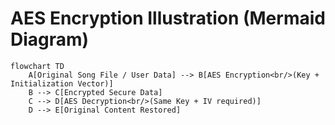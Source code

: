 # AES Encryption Illustration (Mermaid Diagram)

```mermaid
flowchart TD
    A[Original Song File / User Data] --> B[AES Encryption<br/>(Key + Initialization Vector)]
    B --> C[Encrypted Secure Data]
    C --> D[AES Decryption<br/>(Same Key + IV required)]
    D --> E[Original Content Restored]
```
